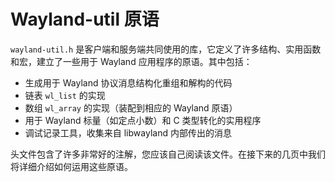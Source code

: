 # Wayland-util 原语

`wayland-util.h` 是客户端和服务端共同使用的库，它定义了许多结构、实用函数和宏，建立了一些用于 Wayland 应用程序的原语。其中包括：

- 生成用于 Wayland 协议消息结构化重组和解构的代码
- 链表 `wl_list` 的实现
- 数组 `wl_array` 的实现（装配到相应的 Wayland 原语）
- 用于 Wayland 标量（如定点小数）和 C 类型转化的实用程序
- 调试记录工具，收集来自 libwayland 内部传出的消息

头文件包含了许多非常好的注解，您应该自己阅读该文件。在接下来的几页中我们将详细介绍如何运用这些原语。
